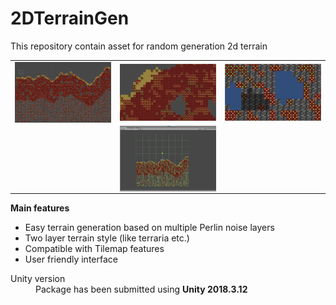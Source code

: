 # 2DTerrainGen
<p>This repository contain asset for random generation 2d terrain</p>
<table style="width: 100%;">
	<tbody>
		<tr>
			<td> <img src="images/0.png" align="left" width="250"> </td>
			<td> <img src="images/1.png" align="left" width="250"> </td>
			<td> <img src="images/2.png" align="left" width="250"> </td>
		</tr>
		<tr>
			<td> </td>
			<td> <img src="images/3.png" align="left" width="250"> </td>
			<td> </td>
		</tr>
	</tbody>
</table>

<b>Main features</b> 
<ul>
  <li>Easy terrain generation based on multiple Perlin noise layers</li>
  <li>Two layer terrain style (like terraria etc.)</li>
  <li>Compatible with Tilemap features</li>
  <li>User friendly interface</li>	
</ul> 

<dl>
  <dt>Unity version</dt>
  <dd>Package has been submitted using <b>Unity 2018.3.12</b></dd>
</dl>
